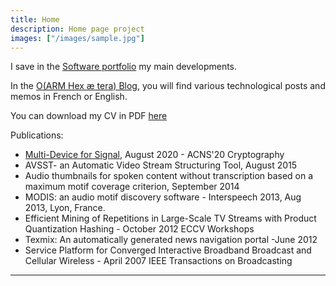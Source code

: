 ```yaml
---
title: Home
description: Home page project
images: ["/images/sample.jpg"]
---
```


I save in the [Software portfolio](/portfolio "Software portfolio") my main developments. 

In the [O(ARM Hex æ tera) Blog](/post "O(ARM Hex æ Tera) Blog"), you will find various technological posts and memos in French or English.

 

You can download my CV in PDF [here](sebastien_campion_resume.pdf)


Publications: 

- [Multi-Device for Signal](https://eprint.iacr.org/2019/1363.pdf), August 2020 - ACNS'20 Cryptography
- AVSST- an Automatic Video Stream Structuring Tool, August 2015
- Audio thumbnails for spoken content without transcription based on a maximum motif coverage criterion, September 2014
- MODIS: an audio motif discovery software - Interspeech 2013, Aug 2013, Lyon, France. 
- Efficient Mining of Repetitions in Large-Scale TV Streams with Product Quantization Hashing - October 2012 ECCV Workshops 
- Texmix: An automatically generated news navigation portal -June 2012
- Service Platform for Converged Interactive Broadband Broadcast and Cellular Wireless - April 2007 IEEE Transactions on Broadcasting

------------------------------------------------------------------------------------------------------------------------




<!---
 #[Get to know me better](/about "Get to know me better")
-->
